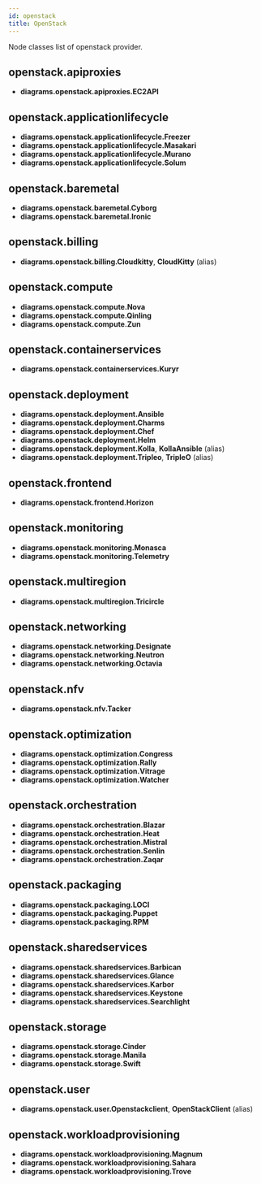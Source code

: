 ```yaml
---
id: openstack
title: OpenStack
---
```


Node classes list of openstack provider.

## openstack.apiproxies

- **diagrams.openstack.apiproxies.EC2API**

## openstack.applicationlifecycle

- **diagrams.openstack.applicationlifecycle.Freezer**
- **diagrams.openstack.applicationlifecycle.Masakari**
- **diagrams.openstack.applicationlifecycle.Murano**
- **diagrams.openstack.applicationlifecycle.Solum**

## openstack.baremetal

- **diagrams.openstack.baremetal.Cyborg**
- **diagrams.openstack.baremetal.Ironic**

## openstack.billing

- **diagrams.openstack.billing.Cloudkitty**, **CloudKitty** (alias)

## openstack.compute

- **diagrams.openstack.compute.Nova**
- **diagrams.openstack.compute.Qinling**
- **diagrams.openstack.compute.Zun**

## openstack.containerservices

- **diagrams.openstack.containerservices.Kuryr**

## openstack.deployment

- **diagrams.openstack.deployment.Ansible**
- **diagrams.openstack.deployment.Charms**
- **diagrams.openstack.deployment.Chef**
- **diagrams.openstack.deployment.Helm**
- **diagrams.openstack.deployment.Kolla**, **KollaAnsible** (alias)
- **diagrams.openstack.deployment.Tripleo**, **TripleO** (alias)

## openstack.frontend

- **diagrams.openstack.frontend.Horizon**

## openstack.monitoring

- **diagrams.openstack.monitoring.Monasca**
- **diagrams.openstack.monitoring.Telemetry**

## openstack.multiregion

- **diagrams.openstack.multiregion.Tricircle**

## openstack.networking

- **diagrams.openstack.networking.Designate**
- **diagrams.openstack.networking.Neutron**
- **diagrams.openstack.networking.Octavia**

## openstack.nfv

- **diagrams.openstack.nfv.Tacker**

## openstack.optimization

- **diagrams.openstack.optimization.Congress**
- **diagrams.openstack.optimization.Rally**
- **diagrams.openstack.optimization.Vitrage**
- **diagrams.openstack.optimization.Watcher**

## openstack.orchestration

- **diagrams.openstack.orchestration.Blazar**
- **diagrams.openstack.orchestration.Heat**
- **diagrams.openstack.orchestration.Mistral**
- **diagrams.openstack.orchestration.Senlin**
- **diagrams.openstack.orchestration.Zaqar**

## openstack.packaging

- **diagrams.openstack.packaging.LOCI**
- **diagrams.openstack.packaging.Puppet**
- **diagrams.openstack.packaging.RPM**

## openstack.sharedservices

- **diagrams.openstack.sharedservices.Barbican**
- **diagrams.openstack.sharedservices.Glance**
- **diagrams.openstack.sharedservices.Karbor**
- **diagrams.openstack.sharedservices.Keystone**
- **diagrams.openstack.sharedservices.Searchlight**

## openstack.storage

- **diagrams.openstack.storage.Cinder**
- **diagrams.openstack.storage.Manila**
- **diagrams.openstack.storage.Swift**

## openstack.user

- **diagrams.openstack.user.Openstackclient**, **OpenStackClient** (alias)

## openstack.workloadprovisioning

- **diagrams.openstack.workloadprovisioning.Magnum**
- **diagrams.openstack.workloadprovisioning.Sahara**
- **diagrams.openstack.workloadprovisioning.Trove**
